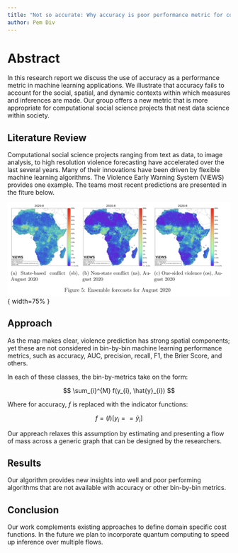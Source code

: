 ```yaml
---
title: "Not so accurate: Why accuracy is poor performance metric for computational social science applications"
author: Pem Div
---
```


# Abstract

In this research report we discuss the use of accuracy as a performance metric in machine learning applications.
We illustrate that accuracy fails to account for the social, spatial, and dynamic contexts within which measures and inferences are made.
Our group offers a new metric that is more appropriate for computational social science projects that nest data science within society. 



## Literature Review

Computational social science projects ranging from text as data, to image analysis, to high resolution violence forecasting have accelerated over the last several years. Many of their innovations have been driven by flexible machine learning algorithms. The Violence Early Warning System (ViEWS) provides one example. The teams most recent predictions are presented in the fiture below.

![](ViEWSMapGridCell.png){ width=75% }

## Approach

As the map makes clear, violence prediction has strong spatial components; yet these are not considered in bin-by-bin machine learning performance metrics, such as accuracy, AUC, precision, recall, F1, the Brier Score, and others. 

In each of these classes, the bin-by-metrics take on the form:

$$
\sum_{i}^{M} f(y_{i}, \hat{y}_{i})
$$

Where for accuracy, $f$ is replaced with the indicator functions:

$$
f = \mathcal(I)[y_{i}==\hat{y}_{i}]
$$

Our appreach relaxes this assumption by estimating and presenting a flow of mass across a generic graph that can be designed by the researchers.

## Results

Our algorithm provides new insights into well and poor performing algorithms that are not available with accuracy or other bin-by-bin metrics.


## Conclusion

Our work complements existing approaches to define domain specific cost functions. In the future we plan to incorporate quantum computing to speed up inference over multiple flows.

